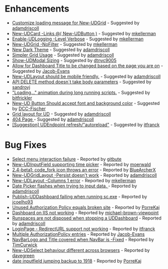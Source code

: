# Enhancements

- [Customize loading message for New-UDGrid](https://github.com/ironmansoftware/universal-dashboard/issues/773) - Suggested by [adamdriscoll](https://github.com/adamdriscoll)
- [New-UDCard -Links @( New-UDButton )](https://github.com/ironmansoftware/universal-dashboard/issues/759) - Suggested by [mkellerman](https://github.com/mkellerman)
- [Enable-UDLogging -Level Verbose](https://github.com/ironmansoftware/universal-dashboard/issues/758) - Suggested by [mkellerman](https://github.com/mkellerman)
- [New-UDGrid -NoFilter](https://github.com/ironmansoftware/universal-dashboard/issues/742) - Suggested by [mkellerman](https://github.com/mkellerman)
- [New Dark Theme](https://github.com/ironmansoftware/universal-dashboard/issues/730) - Suggested by [adamdriscoll](https://github.com/adamdriscoll)
- [Simpler Grid Usage](https://github.com/ironmansoftware/universal-dashboard/issues/727) - Suggested by [adamdriscoll](https://github.com/adamdriscoll)
- [Show-UDModal Sizing](https://github.com/ironmansoftware/universal-dashboard/issues/720) - Suggested by [dtnyc9005](https://github.com/dtnyc9005)
- [Allow for Dashboard Title to be changed based on the page you are on](https://github.com/ironmansoftware/universal-dashboard/issues/716) - Suggested by [Jacob-Evans](https://github.com/Jacob-Evans)
- [New-UDLayout should be mobile friendly.](https://github.com/ironmansoftware/universal-dashboard/issues/687) - Suggested by [adamdriscoll](https://github.com/adamdriscoll)
- [API DELETE method doesn´t take body parameters](https://github.com/ironmansoftware/universal-dashboard/issues/686) - Suggested by [sandrovj](https://github.com/sandrovj)
- ["Loading..." animation during long running scripts.](https://github.com/ironmansoftware/universal-dashboard/issues/685) - Suggested by [bitfrickler](https://github.com/bitfrickler)
- [New-UD Button Should accept font and background color](https://github.com/ironmansoftware/universal-dashboard/issues/669) - Suggested by [DCC-Fischer](https://github.com/DCC-Fischer)
- [Grid layout for UD](https://github.com/ironmansoftware/universal-dashboard/issues/622) - Suggested by [adamdriscoll](https://github.com/adamdriscoll)
- [404 Page ](https://github.com/ironmansoftware/universal-dashboard/issues/561) - Suggested by [adamdriscoll](https://github.com/adamdriscoll)
- [[Suggestion] UDEndpoint refresh/"autoreload"](https://github.com/ironmansoftware/universal-dashboard/issues/532) - Suggested by [itfranck](https://github.com/itfranck)

# Bug Fixes
- [Select menu interaction failure](https://github.com/ironmansoftware/universal-dashboard/issues/771) - Reported by [gitbute](https://github.com/gitbute)
- [New-UDInputField supporting time picker](https://github.com/ironmansoftware/universal-dashboard/issues/769) - Reported by [moerwald](https://github.com/moerwald)
- [2.4-beta1: code_fork icon throws an error](https://github.com/ironmansoftware/universal-dashboard/issues/768) - Reported by [BlueArcherX](https://github.com/BlueArcherX)
- [New-UDGridLayout -Persist doesn't work](https://github.com/ironmansoftware/universal-dashboard/issues/762) - Reported by [adamdriscoll](https://github.com/adamdriscoll)
- [New-UDLayout -Columns 1 error](https://github.com/ironmansoftware/universal-dashboard/issues/755) - Reported by [mkellerman](https://github.com/mkellerman)
- [Date Picker flashes when trying to input data. ](https://github.com/ironmansoftware/universal-dashboard/issues/743) - Reported by [adamdriscoll](https://github.com/adamdriscoll)
- [Publish-UDDashboard failing when running sc.exe](https://github.com/ironmansoftware/universal-dashboard/issues/735) - Reported by [jcoelho93](https://github.com/jcoelho93)
- [Unused Authorization Policy equals broken site](https://github.com/ironmansoftware/universal-dashboard/issues/724) - Reported by [PorreKaj](https://github.com/PorreKaj)
- [Dashboard on IIS not working](https://github.com/ironmansoftware/universal-dashboard/issues/719) - Reported by [michael-brown-viewpoint](https://github.com/michael-brown-viewpoint)
- [Runspaces are not disposed when stopping a UDDashboard](https://github.com/ironmansoftware/universal-dashboard/issues/688) - Reported by [adamdriscoll](https://github.com/adamdriscoll)
- [LoginPage - RedirectURL support  not working](https://github.com/ironmansoftware/universal-dashboard/issues/681) - Reported by [itfranck](https://github.com/itfranck)
- [Multiple AuthorizationPolicy entries](https://github.com/ironmansoftware/universal-dashboard/issues/664) - Reported by [Jacob-Evans](https://github.com/Jacob-Evans)
- [NavBarLogo and Title covered when NavBar is -Fixed](https://github.com/ironmansoftware/universal-dashboard/issues/637) - Reported by [TimCurwick](https://github.com/TimCurwick)
- [New-UDSelect behaviour different across browsers](https://github.com/ironmansoftware/universal-dashboard/issues/558) - Reported by [davegreen](https://github.com/davegreen)
- [date inputfield jumping backup to 1918](https://github.com/ironmansoftware/universal-dashboard/issues/544) - Reported by [PorreKaj](https://github.com/PorreKaj)
